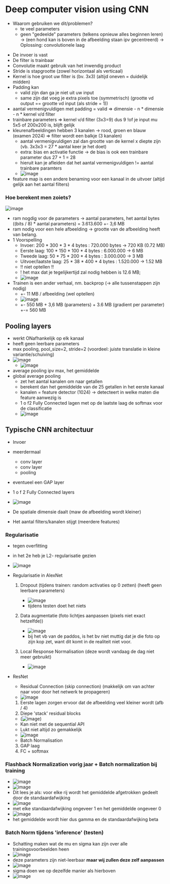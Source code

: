 # Deep computer vision using CNN

- Waarom gebruiken we dit/problemen?
  * te veel parameters
  * geen "gedeelde" parameters (telkens opnieuw alles beginnen leren) -> (een hond kan is boven in de afbeelding staan ipv gecentreerd)
-> Oplossing: convolutionele laag

* De invoer is vast
* De filter is trainbaar
* Convolutie maakt gebruik van het inwendig product
* Stride is stapgrootte (zowel horizontaal als verticaal)
* Kernel is hoe groot uw filter is (bv. 3x3) (altijd oneven = duidelijk midden)
* Padding kan
  - valid zijn dan ga je niet uit uw input
  - same zijn dat voeg je extra pixels toe (symmetrisch) (grootte vd output == grootte vd input (als stride = 1))
* aantal vermenigvuldigen met padding = valid => dimensie - n * dimensie - n * kernel v/d filter
* trainbare parameters => kernel v/d filter (3x3=9) dus 9 !of je input mu 5x5 of 200x200 is, blijft gelijk
* kleurenafbeeldingen hebben 3 kanalen -> rood, groen en blauw (examen 2024) => filter wordt een balkje (3 kanalen)
  - aantal vermenigvuldigen zal dan grootte van de kernel x diepte zijn (vb. 3x3x3 = 27 * aantal keer je het doet)
  - extra: bias en activatie functie -> de bias is ook een trainbare parameter dus 27 + 1 = 28
  - hieruit kan je afleiden dat het aantal vermenigvuldigen != aantal trainbare paramters
  - ![image](https://github.com/user-attachments/assets/f608f1fc-4c86-48d8-8ffd-3fbda6e7ecb8)
* feature map is een andere benaming voor een kanaal in de uitvoer (altijd gelijk aan het aantal filters)

### Hoe berekent men zoiets?
![image](https://github.com/user-attachments/assets/1f2f1987-f783-4bd9-bd76-e639b9c5643f)

* ram nogdig voor de parameters -> aantal parameters, het aantal bytes ((bits / 8) * aantal parameters) = 3.613.600 +- 3,6 MB
* ram nodig voor een hele afbeelding -> grootte van de afbeelding heeft van belang.
* 1 Voorspelling
  - Invoer: 200 * 300 * 3 * 4 bytes : 720.000 bytes -> 720 KB (0.72 MB)
  - Eerste laag: 100 * 150 * 100 * 4 bytes : 6.000.000 -> 6 MB
  - Tweede laag: 50 * 75 * 200 * 4 bytes : 3.000.000 -> 3 MB
  - Uitvoer/laatste laag: 25 * 38 * 400 * 4 bytes : 1.520.000 -> 1.52 MB
  - !! niet optellen !!
  - ! het max dat je tegelijkertijd zal nodig hebben is 12.6 MB;
  - ![image](https://github.com/user-attachments/assets/173cf22e-a21e-4416-a9b6-ee90112e06bb)
* Trainen is een ander verhaal, nm. backprop (-> alle tussenstappen zijn nodig)
  - +- 11 MB / afbeelding (wel optellen)
  - ![image](https://github.com/user-attachments/assets/8ec40918-a974-40f7-b796-3fd805c6b64a)
  - +- 550 MB + 3,6 MB (parameters) + 3.6 MB (gradient per parameter) +-= 560 MB

 ## Pooling layers
 - werkt ONafhankelijk op elk kanaal
 - heeft geen leerbare parameters
 - max pooling, pool_size=2, stride=2 (voordeel: juiste translatie in kleine variantie/schuiving)
 - ![image](https://github.com/user-attachments/assets/3fc1463f-53f7-434f-a929-c9585484bb83)
   * ![image](https://github.com/user-attachments/assets/92d3f6c7-9b63-4494-a4d7-38772520b66a)
 - average pooling ipv max, het gemiddelde
 - global average pooling
   * zet het aantal kanalen om naar getallen
   * berekent dan het gemiddelde van de 25 getallen in het eerste kanaal
   * kanalen = feature detector (1024) -> detecteert in welke maten die feature aanwezig is
   * 1 o f2 Fully Connected lagen met op de laatste laag de softmax voor de classificatie
   * ![image](https://github.com/user-attachments/assets/fcc2f096-c968-46fc-bde5-10dda4216762)


## Typische CNN architectuur

* Invoer
* meerdermaal
  - conv layer
  - conv layer
  - pooling
* eventueel een GAP layer
* 1 o f 2 Fully Connected layers
* ![image](https://github.com/user-attachments/assets/1204f089-a571-40b7-8303-1b5cd80ddf16)

* De spatiale dimensie daalt (maw de afbeelding wordt kleiner)
* Het aantal filters/kanalen stijgt (meerdere features)

### Regularisatie
* tegen overfitting
* in het 2e heb je L2- regularisatie gezien
* ![image](https://github.com/user-attachments/assets/fe482799-5ec4-4dca-ac57-9b48f47d54e5)

* Regularisatie in AlexNet
  1. Dropout (tijdens trainen: random activaties op 0 zetten) (heeft geen leerbare parameters)
     - ![image](https://github.com/user-attachments/assets/7f2902bc-437e-475a-8f46-73931f454550)
     - tijdens testen doet het niets

  2. Data augmentatie (foto lichtjes aanpassen (pixels niet exact hetzelfde))
     - ![image](https://github.com/user-attachments/assets/402c304d-7b78-4c8a-9d09-804d1351c4c8)
     - bij het vb van de paddos, is het bv niet muttig dat je die foto op zijn kop zet, want dit komt in de realiteit niet voor.
    
  3. Local Response Normalisation (deze wordt vandaag de dag niet meer gebruikt)
     - ![image](https://github.com/user-attachments/assets/624e555a-8b23-41c8-bec7-19bbeda48721)


* ResNet
  - Residual Connection (skip connection) (makkelijk om van achter naar voor door het netwerk te propageren)
  - ![image](https://github.com/user-attachments/assets/f1fc4ee8-4fa0-4c38-be09-a5b6070974e2)
  1. Eerste lagen zorgen ervoor dat de afbeelding veel kleiner wordt (afb / 4)
  2. Diepe 'stack' residual blocks 
    - (![image](https://github.com/user-attachments/assets/1a9c8b35-9297-49c5-b03d-c4beb0607b79))
    - Kan niet met de sequential API
    - Lukt niet altijd zo gemakkelijk
    - ![image](https://github.com/user-attachments/assets/6526a159-0014-4ea3-85ae-170ac97cefb5)
    - Batch Normalisation
  3. GAP laag
  4. FC + softmax

### Flashback Normalization vorig jaar + Batch normalization bij training
- ![image](https://github.com/user-attachments/assets/c1c7edff-1286-4811-9751-812b0f8273e0)
- ![image](https://github.com/user-attachments/assets/f7324424-9765-406f-9db1-af8764ccdaff)
- Dit lees je als: voor elke rij wordt het gemiddelde afgetrokken gedeelt door de standaardafwijking
- ![image](https://github.com/user-attachments/assets/487bdd58-4822-42ae-b3f8-5e67287b25be)
- met elke standaardafwijking ongeveer 1 en het gemiddelde ongeveer 0
- ![image](https://github.com/user-attachments/assets/b56739cd-c740-4d2d-ab8d-e62a3a0d825b)
- het gemiddelde wordt hier dus gamma en de standaardafwijking beta


### Batch Norm tijdens 'inference' (testen)
- Schatting maken wat de mu en sigma kan zijn over alle trainingsvoorbeelden heen
- ![image](https://github.com/user-attachments/assets/af8e5a7d-fc23-48f8-b463-1e20f8445f14)
- deze parameters zijn niet-leerbaar **maar wij zullen deze zelf aanpassen**
- ![image](https://github.com/user-attachments/assets/4902d547-9b1c-4764-8ad9-77bbfd365f84)
- sigma doen we op dezelfde manier als hierboven
- ![image](https://github.com/user-attachments/assets/9de39a59-7d36-476b-96e1-4cf4c37c13b4)







